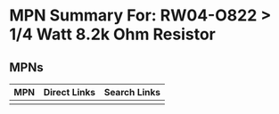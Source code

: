 



# MPN Summary For: RW04-O822 > 1/4 Watt 8.2k Ohm Resistor

## MPNs
  

|MPN|Direct Links|Search Links|
| :--- | :--- | :--- |
||||
